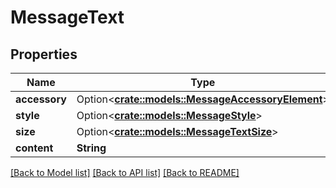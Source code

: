 # MessageText

## Properties

Name | Type | Description | Notes
------------ | ------------- | ------------- | -------------
**accessory** | Option<[**crate::models::MessageAccessoryElement**](MessageAccessoryElement.md)> |  | [optional]
**style** | Option<[**crate::models::MessageStyle**](MessageStyle.md)> |  | [optional]
**size** | Option<[**crate::models::MessageTextSize**](MessageTextSize.md)> |  | [optional]
**content** | **String** |  | 

[[Back to Model list]](../README.md#documentation-for-models) [[Back to API list]](../README.md#documentation-for-api-endpoints) [[Back to README]](../README.md)


